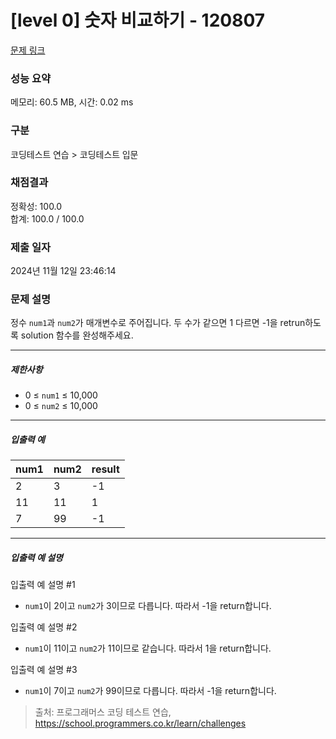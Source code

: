 # [level 0] 숫자 비교하기 - 120807 

[문제 링크](https://school.programmers.co.kr/learn/courses/30/lessons/120807?language=kotlin) 

### 성능 요약

메모리: 60.5 MB, 시간: 0.02 ms

### 구분

코딩테스트 연습 > 코딩테스트 입문

### 채점결과

정확성: 100.0<br/>합계: 100.0 / 100.0

### 제출 일자

2024년 11월 12일 23:46:14

### 문제 설명

<p>정수 <code>num1</code>과 <code>num2</code>가 매개변수로 주어집니다. 두 수가 같으면 1 다르면 -1을 retrun하도록 solution 함수를 완성해주세요.</p>

<hr>

<h5>제한사항</h5>

<ul>
<li>0 ≤ <code>num1</code> ≤ 10,000</li>
<li>0 ≤ <code>num2</code> ≤ 10,000</li>
</ul>

<hr>

<h5>입출력 예</h5>
<table class="table">
        <thead><tr>
<th>num1</th>
<th>num2</th>
<th>result</th>
</tr>
</thead>
        <tbody><tr>
<td>2</td>
<td>3</td>
<td>-1</td>
</tr>
<tr>
<td>11</td>
<td>11</td>
<td>1</td>
</tr>
<tr>
<td>7</td>
<td>99</td>
<td>-1</td>
</tr>
</tbody>
      </table>
<hr>

<h5>입출력 예 설명</h5>

<p>입출력 예 설명 #1</p>

<ul>
<li><code>num1</code>이 2이고 <code>num2</code>가 3이므로 다릅니다. 따라서 -1을 return합니다.</li>
</ul>

<p>입출력 예 설명 #2</p>

<ul>
<li><code>num1</code>이 11이고 <code>num2</code>가 11이므로 같습니다. 따라서 1을 return합니다.</li>
</ul>

<p>입출력 예 설명 #3</p>

<ul>
<li><code>num1</code>이 7이고 <code>num2</code>가 99이므로 다릅니다. 따라서 -1을 return합니다.</li>
</ul>


> 출처: 프로그래머스 코딩 테스트 연습, https://school.programmers.co.kr/learn/challenges